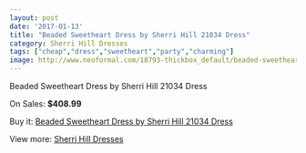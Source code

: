 ```yaml
---
layout: post
date: '2017-01-13'
title: "Beaded Sweetheart Dress by Sherri Hill 21034 Dress"
category: Sherri Hill Dresses
tags: ["cheap","dress","sweetheart","party","charming"]
image: http://www.neoformal.com/18793-thickbox_default/beaded-sweetheart-dress-by-sherri-hill-21034-dress.jpg
---
```

Beaded Sweetheart Dress by Sherri Hill 21034 Dress

On Sales: **$408.99**
<a href="https://www.neoformal.com/en/sherri-hill-dresses-2014/5996-beaded-sweetheart-dress-by-sherri-hill-21034-dress.html"><amp-img layout="responsive" width="600" height="600" src="//www.neoformal.com/18793-thickbox_default/beaded-sweetheart-dress-by-sherri-hill-21034-dress.jpg" alt="Beaded Sweetheart Dress by Sherri Hill 21034 Dress 0" /></a>
<a href="https://www.neoformal.com/en/sherri-hill-dresses-2014/5996-beaded-sweetheart-dress-by-sherri-hill-21034-dress.html"><amp-img layout="responsive" width="600" height="600" src="//www.neoformal.com/18794-thickbox_default/beaded-sweetheart-dress-by-sherri-hill-21034-dress.jpg" alt="Beaded Sweetheart Dress by Sherri Hill 21034 Dress 1" /></a>
<a href="https://www.neoformal.com/en/sherri-hill-dresses-2014/5996-beaded-sweetheart-dress-by-sherri-hill-21034-dress.html"><amp-img layout="responsive" width="600" height="600" src="//www.neoformal.com/18795-thickbox_default/beaded-sweetheart-dress-by-sherri-hill-21034-dress.jpg" alt="Beaded Sweetheart Dress by Sherri Hill 21034 Dress 2" /></a>

Buy it: [Beaded Sweetheart Dress by Sherri Hill 21034 Dress](https://www.neoformal.com/en/sherri-hill-dresses-2014/5996-beaded-sweetheart-dress-by-sherri-hill-21034-dress.html "Beaded Sweetheart Dress by Sherri Hill 21034 Dress")

View more: [Sherri Hill Dresses](https://www.neoformal.com/en/73-sherri-hill-dresses-2014 "Sherri Hill Dresses")